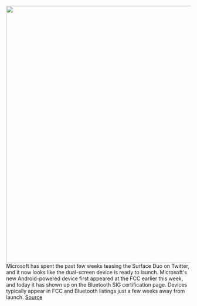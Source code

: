 <img src='https://cdn.vox-cdn.com/thumbor/d2bSrggqgL8PI9GBwJTLRdvxHXc=/0x0:2040x1360/1200x800/filters:focal(857x517:1183x843)/cdn.vox-cdn.com/uploads/chorus_image/image/67101890/akrales_191002_3704_0376.0.jpg' width='700px' /><br/>
Microsoft has spent the past few weeks teasing the Surface Duo on Twitter, and it now looks like the dual-screen device is ready to launch. Microsoft's new Android-powered device first appeared at the FCC earlier this week, and today it has shown up on the Bluetooth SIG certification page. Devices typically appear in FCC and Bluetooth listings just a few weeks away from launch.
<a href='https://www.theverge.com/2020/7/24/21336882/microsoft-surface-duo-launch-date-fcc-certifications-rumors'> Source <a/>